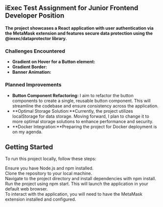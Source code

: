 ## iExec Test Assignment for Junior Frontend Developer Position    

#### The project showcases a React application with user authentication via the MetaMask extension and features secure data protection using the @iexec/dataprotector library.  

### Challenges Encountered  
- **Gradient on Hover for a Button element:** 
- **Gradient Border:**  
- **Banner Animation:** 

### Planned Improvements  
- **Button Component Refactoring:** I aim to refactor the button components to create a single, reusable button component. This will streamline the codebase and ensure consistency across the application.  
- **Optimal Storage Solution:**Currently, the project utilizes localStorage for data storage. Moving forward, I plan to change it to more optimal storage solutions to enhance performance and security.  
- **Docker Integration:**Preparing the project for Docker deployment is on my agenda.   

## Getting Started  
To run this project locally, follow these steps:  

Ensure you have Node.js and npm installed.  
Clone the repository to your local machine.  
Navigate to the project directory and install dependencies with npm install.  
Run the project using npm start. This will launch the application in your default web browser.  
To interact with the application, you will need to have the MetaMask extension installed and   configured.  
